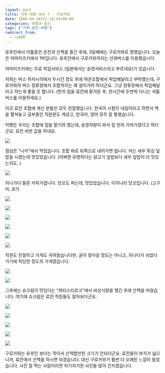 ```yaml
---
layout: post
title: 가족 여행 큐슈 7 - 구로카와
date: 2009-04-26T21:18:54+09:00
categories: 여행과-음식
tags: ["가족-료칸-여행"]
redirect_from:
  - /1009
---
```


유후인에서 이틀동안 온천과 산책을 즐긴 후에, 3일째에는 구로카와로 향했습니다. 오늘은 야마미즈키에서 1박입니다. 유후인에서 구로카와까지는 산큐버스를 이용했습니다.

야마미즈키에는 무료 픽업서비스 (일본에서는 송영서비스라고 부르네요)가 있습니다.

저희는 버스 하차시각에서 두시간 정도 후에 여관조합에서 픽업해달라고 부탁했는데, 구로카와의 버스 정류장에서 조합까지는 꽤 걸어가야 하더군요. 그냥 정류장에서 픽업해달라고 하는게 좋을 듯 합니다. (먼저 짐을 료칸에 맡겨둔 후, 한시간에 두번씩 다니는 셔틀 버스를 이용하세요.)

이곳 료칸 조합에 계신 분들은 모두 친절했습니다. 한국어 시험이 내일이라고 하면서 책을 펼쳐놓고 공부중인 직원분도 계셨고, 한국어, 영어 모두 잘 통했습니다.

어쨌든 우리는 조합에 짐을 맡기려 했는데, 송영차량이 와서 짐 먼저 가져가겠다고 하더군요. 료칸 비싼 값을 하네요.

![ ](/assets/media/uploads_1_cfile25.uf.1646B51449F44D45437959.jpg)

점심은 "나카"에서 먹었습니다. 조합 바로 뒤쪽으로 내려가면 됩니다. 저는 새우 튀김 덮밥을 시켰는데 맛있었습니다. (어쩌면 유명하다는 닭고기 덮밥보다 새우 덮밥이 더 맛있는지도..)

![ ](/assets/media/uploads_1_cfile24.uf.2046B51449F44F6B4DA301.jpg)

지나가다 들른 커피가겝니다. 당꼬도 파는데, 맛있었습니다. 이끼나리 당꼬입니다. (고구마..죠?)

![ ](/assets/media/uploads_1_cfile21.uf.1646B51449F44F6F516B72.jpg)

![ ](/assets/media/uploads_1_cfile1.uf.1646B51449F44F7052EAB1.jpg)

![ ](/assets/media/uploads_1_cfile1.uf.1946B51449F44F6B4CE1FB.jpg)

![ ](/assets/media/uploads_1_cfile22.uf.1246B51449F44F6C4EAEA9.jpg)

![ ](/assets/media/uploads_1_cfile1.uf.1746B51449F44F7053C90E.jpg)

![ ](/assets/media/uploads_1_cfile2.uf.1946B51449F44F71544DE6.jpg)

직원도 친절하고 가게도 귀여웠습니다만. 굳이 찾아갈 정도는 아니고, 지나다가 쉬었다 가기에 적당한 정도의 가게였습니다.

![ ](/assets/media/uploads_1_cfile25.uf.1646B51449F44F7557BEB5.jpg)

![ ](/assets/media/uploads_1_cfile5.uf.1446B51449F44F7456E7E5.jpg)

그후에는 슈크림이 맛있다는 "파티스리로크"에서 비상식량을 챙긴 후에 산책을 마쳤습니다. 여기에 슈크림은 료칸 직원들도 알아보더군요.

![ ](/assets/media/uploads_1_cfile2.uf.1446B51449F44F6D4FA7C8.jpg)

![ ](/assets/media/uploads_1_cfile5.uf.1446B51449F44F6E506ABF.jpg)

![ ](/assets/media/uploads_1_cfile23.uf.1146B51449F44F72556DB6.jpg)

![ ](/assets/media/uploads_1_cfile24.uf.1846B51449F44F765822F7.jpg)

![ ](/assets/media/uploads_1_cfile5.uf.1146B51449F44F78594D0B.jpg)

구로카와는 유후인 보다는 작아서 산책할만한 크기가 안되더군요. 료칸들이 부지가 넓으니까, 료칸에서 산책을 하시면 되겠습니다. 대신 구로카와가 훨씬 더 오래된 느낌이 들었습니다. 사진 잘 찍는 사람이라면 아기자기한 사진들 많이 건지겠습니다.
